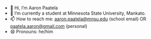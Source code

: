 - 👋 Hi, I’m Aaron Paatela
- 🌱 I’m currently a student at Minnesota State University, Mankato. 
- 📫 How to reach me: aaron.paatela@mnsu.edu (school email) OR paatela.aaron@gmail.com (personal)
- 😄 Pronouns: he/him

<!---
Aaron-Paatela/Aaron-Paatela is a ✨ special ✨ repository because its `README.md` (this file) appears on your GitHub profile.
You can click the Preview link to take a look at your changes.
--->
